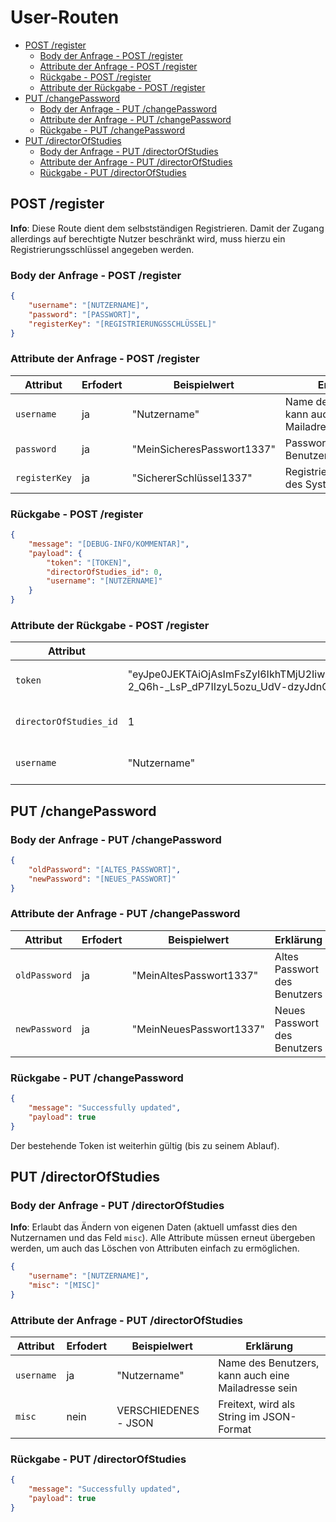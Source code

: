 # User-Routen  <!-- omit in toc -->

- [POST /register](#post-register)
  - [Body der Anfrage - POST /register](#body-der-anfrage---post-register)
  - [Attribute der Anfrage - POST /register](#attribute-der-anfrage---post-register)
  - [Rückgabe - POST /register](#rückgabe---post-register)
  - [Attribute der Rückgabe - POST /register](#attribute-der-rückgabe---post-register)
- [PUT /changePassword](#put-changepassword)
  - [Body der Anfrage - PUT /changePassword](#body-der-anfrage---put-changepassword)
  - [Attribute der Anfrage - PUT /changePassword](#attribute-der-anfrage---put-changepassword)
  - [Rückgabe - PUT /changePassword](#rückgabe---put-changepassword)
- [PUT /directorOfStudies](#put-directorofstudies)
  - [Body der Anfrage - PUT /directorOfStudies](#body-der-anfrage---put-directorofstudies)
  - [Attribute der Anfrage - PUT /directorOfStudies](#attribute-der-anfrage---put-directorofstudies)
  - [Rückgabe - PUT /directorOfStudies](#rückgabe---put-directorofstudies)

## POST /register

**Info**: Diese Route dient dem selbstständigen Registrieren.
Damit der Zugang allerdings auf berechtigte Nutzer beschränkt wird, muss hierzu ein Registrierungsschlüssel angegeben werden.

### Body der Anfrage - POST /register

```json
{
    "username": "[NUTZERNAME]",
    "password": "[PASSWORT]",
    "registerKey": "[REGISTRIERUNGSSCHLÜSSEL]"
}
```

### Attribute der Anfrage - POST /register

| Attribut      | Erfodert | Beispielwert               | Erklärung                                           |
| ------------- | -------- | -------------------------- | --------------------------------------------------- |
| `username`    | ja       | "Nutzername"               | Name des Benutzers, kann auch eine Mailadresse sein |
| `password`    | ja       | "MeinSicheresPasswort1337" | Passwort des Benutzers                              |
| `registerKey` | ja       | "SichererSchlüssel1337"    | Registrierungsschlüssel des Systems                 |

### Rückgabe - POST /register

```json
{
    "message": "[DEBUG-INFO/KOMMENTAR]",
    "payload": {
        "token": "[TOKEN]",
        "directorOfStudies_id": 0,
        "username": "[NUTZERNAME]"
    }
}
```

### Attribute der Rückgabe - POST /register

| Attribut               | Beispielwert                                                                                                                                                                                                 | Erklärung                                       |
| ---------------------- | ------------------------------------------------------------------------------------------------------------------------------------------------------------------------------------------------------------ | ----------------------------------------------- |
| `token`                | "eyJpe0JEKTAiOjAsImFsZyI6IkhTMjU2IiwidHlwIjoiSldUIn0.eyJ1c2VybmFtZSI6ImFkbWluIiwiZGlyZWN0b3JPZlN0dWRpZXNfaWQiOjEsImlhdCI6MTU5MjE3NjQ4MCwiZXhwIjoxNTk4MTM4MDgwfQ.CFzby-2_Q6h-_LsP_dP7IIzyL5ozu_UdV-dzyJdnQAk" | JWT, der zur Authentifizierung dient            |
| `directorOfStudies_id` | 1                                                                                                                                                                                                            | Eindeutige ID des angelegten Studiengangleiters |
| `username`             | "Nutzername"                                                                                                                                                                                                 | Nutzername des angelegten Studiengangleiters    |

## PUT /changePassword

### Body der Anfrage - PUT /changePassword

```json
{
    "oldPassword": "[ALTES_PASSWORT]",
    "newPassword": "[NEUES_PASSWORT]"
}
```

### Attribute der Anfrage - PUT /changePassword

| Attribut      | Erfodert | Beispielwert            | Erklärung                    |
| ------------- | -------- | ----------------------- | ---------------------------- |
| `oldPassword` | ja       | "MeinAltesPasswort1337" | Altes Passwort des Benutzers |
| `newPassword` | ja       | "MeinNeuesPasswort1337" | Neues Passwort des Benutzers |

### Rückgabe - PUT /changePassword

```json
{
    "message": "Successfully updated",
    "payload": true
}
```

Der bestehende Token ist weiterhin gültig (bis zu seinem Ablauf).

## PUT /directorOfStudies

### Body der Anfrage - PUT /directorOfStudies

**Info**: Erlaubt das Ändern von eigenen Daten (aktuell umfasst dies den Nutzernamen und das Feld `misc`).
Alle Attribute müssen erneut übergeben werden, um auch das Löschen von Attributen einfach zu ermöglichen.

```json
{
    "username": "[NUTZERNAME]",
    "misc": "[MISC]"
}
```

### Attribute der Anfrage - PUT /directorOfStudies

| Attribut   | Erfodert | Beispielwert         | Erklärung                                           |
| ---------- | -------- | -------------------- | --------------------------------------------------- |
| `username` | ja       | "Nutzername"         | Name des Benutzers, kann auch eine Mailadresse sein |
| `misc`     | nein     | VERSCHIEDENES - JSON | Freitext, wird als String im JSON-Format            |

### Rückgabe - PUT /directorOfStudies

```json
{
    "message": "Successfully updated",
    "payload": true
}
```
